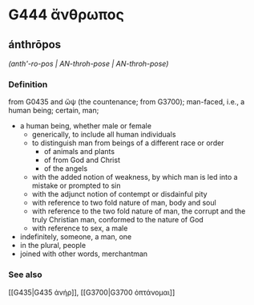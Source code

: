 # G444 ἄνθρωπος

## ánthrōpos

_(anth'-ro-pos | AN-throh-pose | AN-throh-pose)_

### Definition

from G0435 and ὤψ (the countenance; from G3700); man-faced, i.e., a human being; certain, man; 

- a human being, whether male or female
  - generically, to include all human individuals
  - to distinguish man from beings of a different race or order
    - of animals and plants
    - of from God and Christ
    - of the angels
  - with the added notion of weakness, by which man is led into a mistake or prompted to sin
  - with the adjunct notion of contempt or disdainful pity
  - with reference to two fold nature of man, body and soul
  - with reference to the two fold nature of man, the corrupt and the truly Christian man, conformed to the nature of God
  - with reference to sex, a male
- indefinitely, someone, a man, one
- in the plural, people
- joined with other words, merchantman

### See also

[[G435|G435 ἀνήρ]], [[G3700|G3700 ὀπτάνομαι]]
